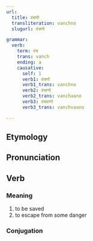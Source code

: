 ```yaml
---
url:
  title: वंचणो
  transliteration: vanchno
  slugurl: वंचणो

grammar: 
  verb:
    term: वंच
    trans: vanch
    ending: a
    causative: 
      self: 1
      verb1: वंचणो
      verb1_trans: vanchno
      verb2: वंचाणो
      verb2_trans: vanchaano
      verb3: वंचवाणो
      verb3_trans: vanchvaano

---
```

## Etymology

## Pronunciation

## Verb
### Meaning
1. to be saved
2. to escape from some danger

### Conjugation
<verb-conj :grammar="grammar"></verb-conj>